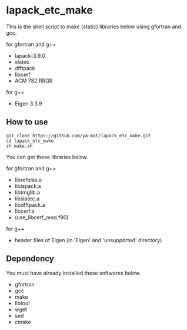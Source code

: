 # lapack_etc_make

This is the shell script to make (static) libraries below using gfortran and gcc.

for gfortran and g++

- lapack-3.9.0
- slatec
- dfftpack
- libcerf
- ACM 782 RRQR

for g++

- Eigen 3.3.9

## How to use

```
git clone https://github.com/ya-mat/lapack_etc_make.git
cd lapack_etc_make
sh make.sh
```

You can get these libraries below.

for gfortran and g++

- librefblas.a
- liblapack.a
- libtmglib.a
- libslatec.a
- libdfftpack.a
- libcerf.a
- (use_libcerf_mod.f90)

for g++

- header files of Eigen (in 'Eigen' and 'unsupported' directory)

## Dependency

You must have already installed these softwares below.

- gfortran
- gcc
- make
- libtool
- wget
- sed
- cmake

